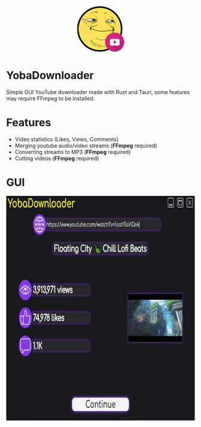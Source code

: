 <p align="center">
  <img width="128" height="128" src="src-tauri/icons/128x128.png"/>
</p>

# YobaDownloader

Simple GUI YouTube downloader made with Rust and Tauri, some features may require FFmpeg to be installed.

# Features
- Video statistics (Likes, Views, Comments)
- Merging youtube audio/video streams (**FFmpeg** required)
- Converting streams to MP3 (**FFmpeg** required)
- Cutting videos (**FFmpeg** required)

# GUI
<p align="center">
  <img width="800" height="600" src="screenshots/main_page.png"/>
</p>